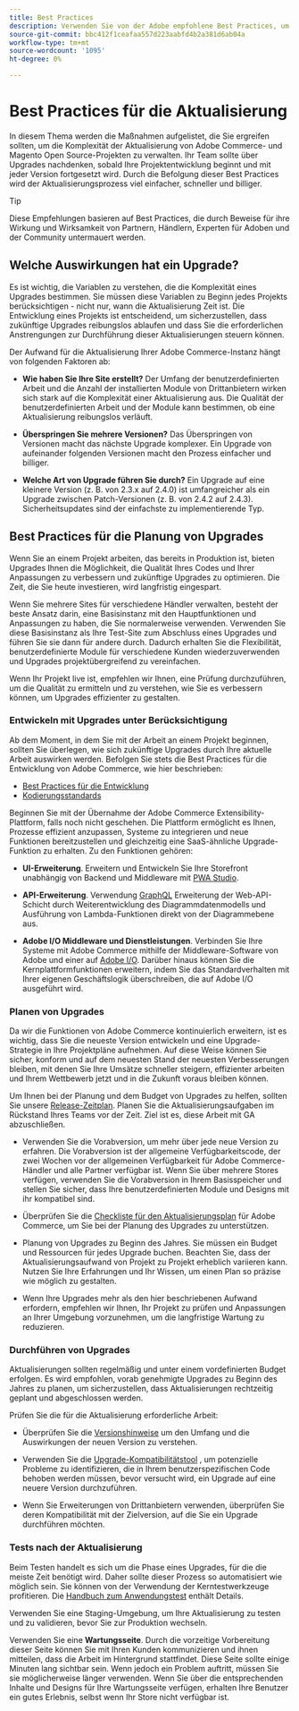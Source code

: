 ```yaml
---
title: Best Practices
description: Verwenden Sie von der Adobe empfohlene Best Practices, um den Aktualisierungsprozess für Ihre Adobe Commerce- und Magento Open Source-Projekte zu verwalten.
source-git-commit: bbc412f1ceafaa557d223aabfd4b2a381d6ab04a
workflow-type: tm+mt
source-wordcount: '1095'
ht-degree: 0%

---
```



# Best Practices für die Aktualisierung

In diesem Thema werden die Maßnahmen aufgelistet, die Sie ergreifen sollten, um die Komplexität der Aktualisierung von Adobe Commerce- und Magento Open Source-Projekten zu verwalten. Ihr Team sollte über Upgrades nachdenken, sobald Ihre Projektentwicklung beginnt und mit jeder Version fortgesetzt wird. Durch die Befolgung dieser Best Practices wird der Aktualisierungsprozess viel einfacher, schneller und billiger.

>[!TIP]
>
>Diese Empfehlungen basieren auf Best Practices, die durch Beweise für ihre Wirkung und Wirksamkeit von Partnern, Händlern, Experten für Adoben und der Community untermauert werden.

## Welche Auswirkungen hat ein Upgrade?

Es ist wichtig, die Variablen zu verstehen, die die Komplexität eines Upgrades bestimmen. Sie müssen diese Variablen zu Beginn jedes Projekts berücksichtigen - nicht nur, wann die Aktualisierung Zeit ist. Die Entwicklung eines Projekts ist entscheidend, um sicherzustellen, dass zukünftige Upgrades reibungslos ablaufen und dass Sie die erforderlichen Anstrengungen zur Durchführung dieser Aktualisierungen steuern können.

Der Aufwand für die Aktualisierung Ihrer Adobe Commerce-Instanz hängt von folgenden Faktoren ab:

- **Wie haben Sie Ihre Site erstellt?** Der Umfang der benutzerdefinierten Arbeit und die Anzahl der installierten Module von Drittanbietern wirken sich stark auf die Komplexität einer Aktualisierung aus. Die Qualität der benutzerdefinierten Arbeit und der Module kann bestimmen, ob eine Aktualisierung reibungslos verläuft.

- **Überspringen Sie mehrere Versionen?** Das Überspringen von Versionen macht das nächste Upgrade komplexer. Ein Upgrade von aufeinander folgenden Versionen macht den Prozess einfacher und billiger.

- **Welche Art von Upgrade führen Sie durch?** Ein Upgrade auf eine kleinere Version (z. B. von 2.3.x auf 2.4.0) ist umfangreicher als ein Upgrade zwischen Patch-Versionen (z. B. von 2.4.2 auf 2.4.3). Sicherheitsupdates sind der einfachste zu implementierende Typ.

## Best Practices für die Planung von Upgrades

Wenn Sie an einem Projekt arbeiten, das bereits in Produktion ist, bieten Upgrades Ihnen die Möglichkeit, die Qualität Ihres Codes und Ihrer Anpassungen zu verbessern und zukünftige Upgrades zu optimieren. Die Zeit, die Sie heute investieren, wird langfristig eingespart.

Wenn Sie mehrere Sites für verschiedene Händler verwalten, besteht der beste Ansatz darin, eine Basisinstanz mit den Hauptfunktionen und Anpassungen zu haben, die Sie normalerweise verwenden. Verwenden Sie diese Basisinstanz als Ihre Test-Site zum Abschluss eines Upgrades und führen Sie sie dann für andere durch. Dadurch erhalten Sie die Flexibilität, benutzerdefinierte Module für verschiedene Kunden wiederzuverwenden und Upgrades projektübergreifend zu vereinfachen.

Wenn Ihr Projekt live ist, empfehlen wir Ihnen, eine Prüfung durchzuführen, um die Qualität zu ermitteln und zu verstehen, wie Sie es verbessern können, um Upgrades effizienter zu gestalten.

### Entwickeln mit Upgrades unter Berücksichtigung

Ab dem Moment, in dem Sie mit der Arbeit an einem Projekt beginnen, sollten Sie überlegen, wie sich zukünftige Upgrades durch Ihre aktuelle Arbeit auswirken werden. Befolgen Sie stets die Best Practices für die Entwicklung von Adobe Commerce, wie hier beschrieben:

- [Best Practices für die Entwicklung](https://devdocs.magento.com/guides/v2.4/ext-best-practices/bk-ext-best-practices.html)
- [Kodierungsstandards](https://devdocs.magento.com/guides/v2.4/coding-standards/bk-coding-standards.html)

Beginnen Sie mit der Übernahme der Adobe Commerce Extensibility-Plattform, falls noch nicht geschehen. Die Plattform ermöglicht es Ihnen, Prozesse effizient anzupassen, Systeme zu integrieren und neue Funktionen bereitzustellen und gleichzeitig eine SaaS-ähnliche Upgrade-Funktion zu erhalten. Zu den Funktionen gehören:

- **UI-Erweiterung**. Erweitern und Entwickeln Sie Ihre Storefront unabhängig von Backend und Middleware mit [PWA Studio](https://developer.adobe.com/commerce/pwa-studio/).

- **API-Erweiterung**. Verwendung [GraphQL](https://devdocs.magento.com/guides/v2.4/graphql/index.html) Erweiterung der Web-API-Schicht durch Weiterentwicklung des Diagrammdatenmodells und Ausführung von Lambda-Funktionen direkt von der Diagrammebene aus.

- **Adobe I/O Middleware und Dienstleistungen**. Verbinden Sie Ihre Systeme mit Adobe Commerce mithilfe der Middleware-Software von Adobe und einer auf [Adobe I/O](https://www.adobe.io/). Darüber hinaus können Sie die Kernplattformfunktionen erweitern, indem Sie das Standardverhalten mit Ihrer eigenen Geschäftslogik überschreiben, die auf Adobe I/O ausgeführt wird.

### Planen von Upgrades

Da wir die Funktionen von Adobe Commerce kontinuierlich erweitern, ist es wichtig, dass Sie die neueste Version entwickeln und eine Upgrade-Strategie in Ihre Projektpläne aufnehmen. Auf diese Weise können Sie sicher, konform und auf dem neuesten Stand der neuesten Verbesserungen bleiben, mit denen Sie Ihre Umsätze schneller steigern, effizienter arbeiten und Ihrem Wettbewerb jetzt und in die Zukunft voraus bleiben können.

Um Ihnen bei der Planung und dem Budget von Upgrades zu helfen, sollten Sie unsere [Release-Zeitplan](https://devdocs.magento.com/release). Planen Sie die Aktualisierungsaufgaben im Rückstand Ihres Teams vor der Zeit. Ziel ist es, diese Arbeit mit GA abzuschließen.

- Verwenden Sie die Vorabversion, um mehr über jede neue Version zu erfahren. Die Vorabversion ist der allgemeine Verfügbarkeitscode, der zwei Wochen vor der allgemeinen Verfügbarkeit für Adobe Commerce-Händler und alle Partner verfügbar ist. Wenn Sie über mehrere Stores verfügen, verwenden Sie die Vorabversion in Ihrem Basisspeicher und stellen Sie sicher, dass Ihre benutzerdefinierten Module und Designs mit ihr kompatibel sind.

- Überprüfen Sie die [Checkliste für den Aktualisierungsplan](https://support.magento.com/hc/en-us/articles/360057968951) für Adobe Commerce, um Sie bei der Planung des Upgrades zu unterstützen.

- Planung von Upgrades zu Beginn des Jahres. Sie müssen ein Budget und Ressourcen für jedes Upgrade buchen. Beachten Sie, dass der Aktualisierungsaufwand von Projekt zu Projekt erheblich variieren kann. Nutzen Sie Ihre Erfahrungen und Ihr Wissen, um einen Plan so präzise wie möglich zu gestalten.

- Wenn Ihre Upgrades mehr als den hier beschriebenen Aufwand erfordern, empfehlen wir Ihnen, Ihr Projekt zu prüfen und Anpassungen an Ihrer Umgebung vorzunehmen, um die langfristige Wartung zu reduzieren.

### Durchführen von Upgrades

Aktualisierungen sollten regelmäßig und unter einem vordefinierten Budget erfolgen. Es wird empfohlen, vorab genehmigte Upgrades zu Beginn des Jahres zu planen, um sicherzustellen, dass Aktualisierungen rechtzeitig geplant und abgeschlossen werden.

Prüfen Sie die für die Aktualisierung erforderliche Arbeit:

- Überprüfen Sie die [Versionshinweise](https://devdocs.magento.com/guides/v2.4/release-notes/bk-release-notes.html) um den Umfang und die Auswirkungen der neuen Version zu verstehen.

- Verwenden Sie die [Upgrade-Kompatibilitätstool](../upgrade-compatibility-tool/overview.md) , um potenzielle Probleme zu identifizieren, die in Ihrem benutzerspezifischen Code behoben werden müssen, bevor versucht wird, ein Upgrade auf eine neuere Version durchzuführen.

- Wenn Sie Erweiterungen von Drittanbietern verwenden, überprüfen Sie deren Kompatibilität mit der Zielversion, auf die Sie ein Upgrade durchführen möchten.

### Tests nach der Aktualisierung

Beim Testen handelt es sich um die Phase eines Upgrades, für die die meiste Zeit benötigt wird. Daher sollte dieser Prozess so automatisiert wie möglich sein. Sie können von der Verwendung der Kerntestwerkzeuge profitieren. Die [Handbuch zum Anwendungstest](https://devdocs.magento.com/guides/v2.4/test/testing.html) enthält Details.

Verwenden Sie eine Staging-Umgebung, um Ihre Aktualisierung zu testen und zu validieren, bevor Sie zur Produktion wechseln.

Verwenden Sie eine **Wartungsseite**. Durch die vorzeitige Vorbereitung dieser Seite können Sie mit Ihren Kunden kommunizieren und ihnen mitteilen, dass die Arbeit im Hintergrund stattfindet. Diese Seite sollte einige Minuten lang sichtbar sein. Wenn jedoch ein Problem auftritt, müssen Sie sie möglicherweise länger verwenden. Wenn Sie über die entsprechenden Inhalte und Designs für Ihre Wartungsseite verfügen, erhalten Ihre Benutzer ein gutes Erlebnis, selbst wenn Ihr Store nicht verfügbar ist.
